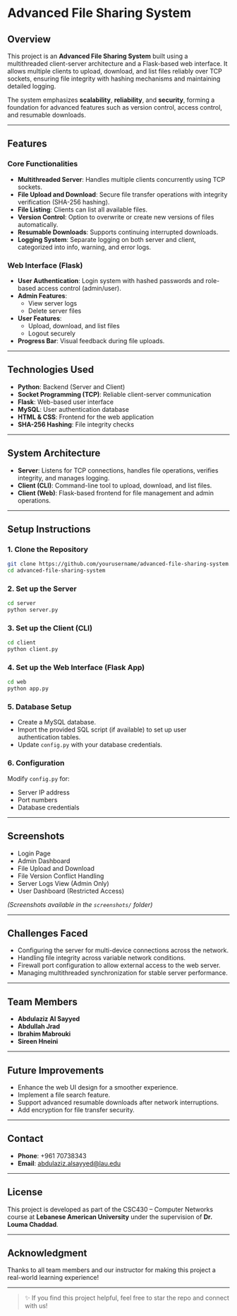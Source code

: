 # Advanced File Sharing System

## Overview
This project is an **Advanced File Sharing System** built using a multithreaded client-server architecture and a Flask-based web interface. It allows multiple clients to upload, download, and list files reliably over TCP sockets, ensuring file integrity with hashing mechanisms and maintaining detailed logging. 

The system emphasizes **scalability**, **reliability**, and **security**, forming a foundation for advanced features such as version control, access control, and resumable downloads.

---

## Features

### Core Functionalities
- **Multithreaded Server**: Handles multiple clients concurrently using TCP sockets.
- **File Upload and Download**: Secure file transfer operations with integrity verification (SHA-256 hashing).
- **File Listing**: Clients can list all available files.
- **Version Control**: Option to overwrite or create new versions of files automatically.
- **Resumable Downloads**: Supports continuing interrupted downloads.
- **Logging System**: Separate logging on both server and client, categorized into info, warning, and error logs.

### Web Interface (Flask)
- **User Authentication**: Login system with hashed passwords and role-based access control (admin/user).
- **Admin Features**:
  - View server logs
  - Delete server files
- **User Features**:
  - Upload, download, and list files
  - Logout securely
- **Progress Bar**: Visual feedback during file uploads.

---

## Technologies Used
- **Python**: Backend (Server and Client)
- **Socket Programming (TCP)**: Reliable client-server communication
- **Flask**: Web-based user interface
- **MySQL**: User authentication database
- **HTML & CSS**: Frontend for the web application
- **SHA-256 Hashing**: File integrity checks

---

## System Architecture
- **Server**: Listens for TCP connections, handles file operations, verifies integrity, and manages logging.
- **Client (CLI)**: Command-line tool to upload, download, and list files.
- **Client (Web)**: Flask-based frontend for file management and admin operations.

---

## Setup Instructions

### 1. Clone the Repository
```bash
git clone https://github.com/yourusername/advanced-file-sharing-system.git
cd advanced-file-sharing-system
```

### 2. Set up the Server
```bash
cd server
python server.py
```

### 3. Set up the Client (CLI)
```bash
cd client
python client.py
```

### 4. Set up the Web Interface (Flask App)
```bash
cd web
python app.py
```

### 5. Database Setup
- Create a MySQL database.
- Import the provided SQL script (if available) to set up user authentication tables.
- Update `config.py` with your database credentials.

### 6. Configuration
Modify `config.py` for:
- Server IP address
- Port numbers
- Database credentials

---

## Screenshots
- Login Page
- Admin Dashboard
- File Upload and Download
- File Version Conflict Handling
- Server Logs View (Admin Only)
- User Dashboard (Restricted Access)

*(Screenshots available in the `screenshots/` folder)*

---

## Challenges Faced
- Configuring the server for multi-device connections across the network.
- Handling file integrity across variable network conditions.
- Firewall port configuration to allow external access to the web server.
- Managing multithreaded synchronization for stable server performance.

---

## Team Members
- **Abdulaziz Al Sayyed**
- **Abdullah Jrad**
- **Ibrahim Mabrouki**
- **Sireen Hneini**

---

## Future Improvements
- Enhance the web UI design for a smoother experience.
- Implement a file search feature.
- Support advanced resumable downloads after network interruptions.
- Add encryption for file transfer security.

---

## Contact
- **Phone**: +961 70738343
- **Email**: abdulaziz.alsayyed@lau.edu

---

## License
This project is developed as part of the CSC430 – Computer Networks course at **Lebanese American University** under the supervision of **Dr. Louma Chaddad**.

---

## Acknowledgment
Thanks to all team members and our instructor for making this project a real-world learning experience!

---

> ✨ If you find this project helpful, feel free to star the repo and connect with us!
